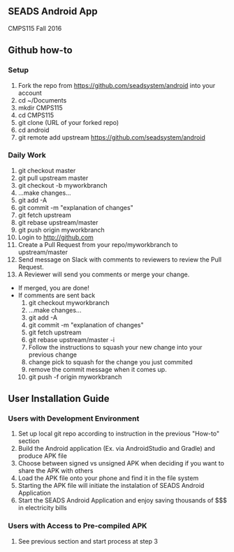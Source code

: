 ## SEADS Android App
CMPS115 Fall 2016

## Github how-to
### Setup
1. Fork the repo from https://github.com/seadsystem/android into your account
2. cd ~/Documents
3. mkdir CMPS115
4. cd CMPS115
5. git clone (URL of your forked repo)
6. cd android
7. git remote add upstream https://github.com/seadsystem/android

### Daily Work
1. git checkout master
2. git pull upstream master
3. git checkout -b myworkbranch
4. ...make changes...
5. git add -A
6. git commit -m "explanation of changes"
7. git fetch upstream
8. git rebase upstream/master
9. git push origin myworkbranch
10. Login to http://github.com
11. Create a Pull Request from your repo/myworkbranch to upstream/master
12. Send message on Slack with comments to reviewers to review the Pull Request.
13. A Reviewer will send you comments or merge your change.
   - If merged, you are done!
   - If comments are sent back
      1. git checkout myworkbranch
      2. ...make changes...
      3. git add -A
      4. git commit -m "explanation of changes"
      5. git fetch upstream
      6. git rebase upstream/master -i
      7. Follow the instructions to squash your new change into your previous change
      8. change pick to squash for the change you just commited
      9. remove the commit message when it comes up.
      10. git push -f origin myworkbranch

## User Installation Guide
### Users with Development Environment
1. Set up local git repo according to instruction in the previous "How-to" section
2. Build the Android application (Ex. via AndroidStudio and Gradle) and produce APK file
3. Choose between signed vs unsigned APK when deciding if you want to share the APK with others
4. Load the APK file onto your phone and find it in the file system
5. Starting the APK file will initiate the instalation of SEADS Android Application
6. Start the SEADS Android Application and enjoy saving thousands of $$$ in electricity bills

### Users with Access to Pre-compiled APK
1. See previous section and start process at step 3

